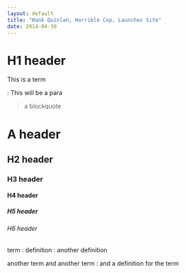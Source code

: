 ```yaml
---
layout: default
title: "Hank Quinlan, Horrible Cop, Launches Site"
date: 2014-04-30
---
```


# H1 header
This *is* a term

: This will be a para

  > a blockquote

  # A header

## H2 header

### H3 header

#### H4 header

##### H5 header

###### H6 header

term
: definition
: another definition

another term
and another term
: and a definition for the term
